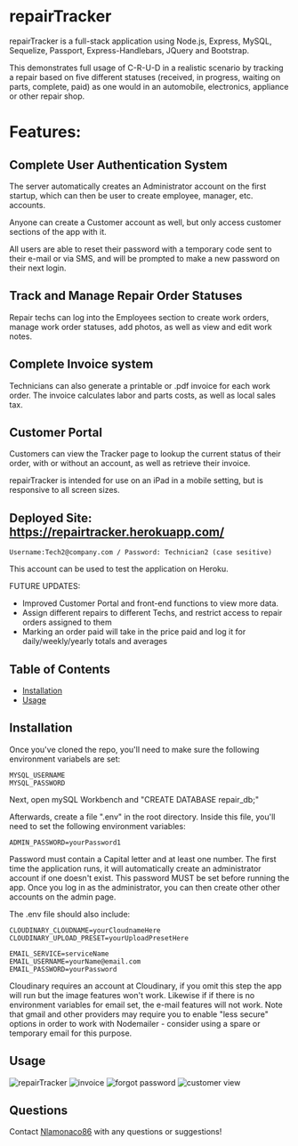 # repairTracker

repairTracker is a full-stack application using Node.js, Express, MySQL, Sequelize, Passport, Express-Handlebars, JQuery and Bootstrap. 

This demonstrates full usage of C-R-U-D in a realistic scenario by tracking a repair based on five different statuses (received, in progress, waiting on parts, complete, paid) as one would in an automobile, electronics, appliance or other repair shop. 

# Features:

## Complete User Authentication System

The server automatically creates an Administrator account on the first startup, which can then be user to create employee, manager, etc. accounts.

Anyone can create a Customer account as well, but only access customer sections of the app with it. 

All users are able to reset their password with a temporary code sent to their e-mail or via SMS, and will be prompted to make a new password on their next login.

## Track and Manage Repair Order Statuses

Repair techs can log into the Employees section to create work orders, manage work order statuses, add photos, as well as view and edit work notes. 

## Complete Invoice system

Technicians can also generate a printable or .pdf invoice for each work order. The invoice calculates labor and parts costs, as well as local sales tax. 

## Customer Portal

Customers can view the Tracker page to lookup the current status of their order, with or without an account, as well as retrieve their invoice. 

repairTracker is intended for use on an iPad in a mobile setting, but is responsive to all screen sizes. 

## Deployed Site: https://repairtracker.herokuapp.com/
```
Username:Tech2@company.com / Password: Technician2 (case sesitive)
```
This account can be used to test the application on Heroku. 

FUTURE UPDATES: 
- Improved Customer Portal and front-end functions to view more data. 
- Assign different repairs to different Techs, and restrict access to repair orders assigned to them
- Marking an order paid will take in the price paid and log it for daily/weekly/yearly totals and averages 

## Table of Contents

* [Installation](#installation)
* [Usage](#usage)

## Installation

Once you've cloned the repo, you'll need to make sure the following environment variabels are set:

```
MYSQL_USERNAME
MYSQL_PASSWORD
```

Next, open mySQL Workbench and "CREATE DATABASE repair_db;"

Afterwards, create a file ".env" in the root directory. Inside this file, you'll need to set the following environment variables:

```
ADMIN_PASSWORD=yourPassword1
```
Password must contain a Capital letter and at least one number. The first time the application runs, it will automatically create an administrator account if one doesn't exist. This password MUST be set before running the app. Once you log in as the administrator, you can then create other other accounts on the admin page.

The .env file should also include:
```
CLOUDINARY_CLOUDNAME=yourCloudnameHere
CLOUDINARY_UPLOAD_PRESET=yourUploadPresetHere

EMAIL_SERVICE=serviceName
EMAIL_USERNAME=yourName@email.com
EMAIL_PASSWORD=yourPassword
```

Cloudinary requires an account at Cloudinary, if you omit this step the app will run but the image features won't work. Likewise if if there is no environment variables for email set, the e-mail features will not work. Note that gmail and other providers may require you to enable "less secure" options in order to work with Nodemailer - consider using a spare or temporary email for this purpose. 

## Usage
![repairTracker](./views/assets/screenshot.png) 
![invoice](./views/assets/screenshot4.png) 
![forgot password](./views/assets/screenshot7.png) 
![customer view](./views/assets/screenshot3.png) 

## Questions

Contact [Nlamonaco86](mailto:nlamonaco86@gmail.com) with any questions or suggestions!
